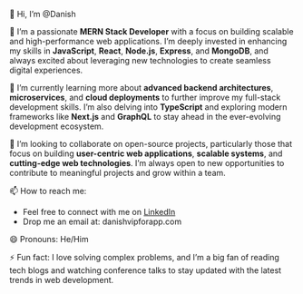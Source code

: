 👋 Hi, I’m @Danish

👀 I’m a passionate **MERN Stack Developer** with a focus on building scalable and high-performance web applications. I’m deeply invested in enhancing my skills in **JavaScript**, **React**, **Node.js**, **Express**, and **MongoDB**, and always excited about leveraging new technologies to create seamless digital experiences.

🌱 I’m currently learning more about **advanced backend architectures**, **microservices**, and **cloud deployments** to further improve my full-stack development skills. I’m also delving into **TypeScript** and exploring modern frameworks like **Next.js** and **GraphQL** to stay ahead in the ever-evolving development ecosystem.

💞️ I’m looking to collaborate on open-source projects, particularly those that focus on building **user-centric web applications**, **scalable systems**, and **cutting-edge web technologies**. I’m always open to new opportunities to contribute to meaningful projects and grow within a team.

📫 How to reach me:
- Feel free to connect with me on [LinkedIn](https://www.linkedin.com/in/danish-web/)
- Drop me an email at: danishvipforapp.com

😄 Pronouns: He/Him

⚡ Fun fact: I love solving complex problems, and I’m a big fan of reading tech blogs and watching conference talks to stay updated with the latest trends in web development.
